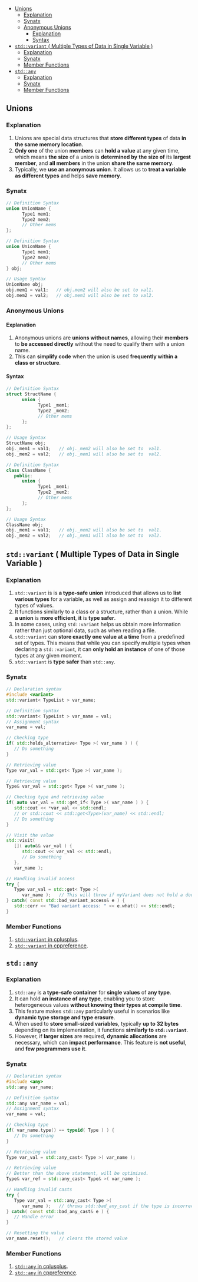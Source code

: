 <!-- vim-markdown-toc GFM -->

- [Unions](#unions)
  - [Explanation](#explanation)
  - [Synatx](#synatx)
  - [Anonymous Unions](#anonymous-unions)
    - [Explanation](#explanation-1)
    - [Syntax](#syntax)
- [`std::variant` ( Multiple Types of Data in Single Variable )](#stdvariant--multiple-types-of-data-in-single-variable-)
  - [Explanation](#explanation-2)
  - [Synatx](#synatx-1)
  - [Member Functions](#member-functions)
- [`std::any`](#stdany)
  - [Explanation](#explanation-3)
  - [Synatx](#synatx-2)
  - [Member Functions](#member-functions-1)

<!-- vim-markdown-toc -->

## Unions

### Explanation

1. Unions are special data structures that **store different types** of data **in the same memory
   location**.
2. **Only one** of the union **members** can **hold a value** at any given time, which means **the
   size** of a union is **determined by** **the size of** its **largest member**, and **all
   members** in the union **share the same memory**.
3. Typically, we **use an anonymous union**. It allows us to **treat a variable as different types**
   and helps **save memory**.

### Synatx

```CPP
// Definition Syntax
union UnionName {
      Type1 mem1;
      Type2 mem2;
      // Other mems
};
```

```CPP
// Definition Syntax
union UnionName {
      Type1 mem1;
      Type2 mem2;
      // Other mems
} obj;
```

```CPP
// Usage Syntax
UnionName obj;
obj.mem1 = val1;   // obj.mem2 will also be set to val1.
obj.mem2 = val2;   // obj.mem1 will also be set to val2.
```

### Anonymous Unions

#### Explanation

1. Anonymous unions are **unions without names**, allowing their **members** to **be accessed
   directly** without the need to qualify them with a union name.
2. This can **simplify code** when the union is used **frequently within a class or structure**.

#### Syntax

```CPP
// Definition Syntax
struct StructName {
      union {
            Type1 _mem1;
            Type2 _mem2;
            // Other mems
      };
};
```

```CPP
// Usage Syntax
StructName obj;
obj._mem1 = val1;   // obj._mem2 will also be set to  val1.
obj._mem2 = val2;   // obj._mem1 will also be set to  val2.
```

```CPP
// Definition Syntax
class ClassName {
   public:
      union {
            Type1 _mem1;
            Type2 _mem2;
            // Other mems
      };
};
```

```CPP
// Usage Syntax
ClassName obj;
obj._mem1 = val1;   // obj._mem2 will also be set to  val1.
obj._mem2 = val2;   // obj._mem1 will also be set to  val2.
```

## `std::variant` ( Multiple Types of Data in Single Variable )

### Explanation

1. `std::variant` is is **a type-safe union** introduced that allows us to **list various types**
   for a variable, as well as assign and reassign it to different types of values.
2. It functions similarly to a class or a structure, rather than a union. While **a union** is
   **more efficient**, **it** is **type safer**.
3. In some cases, using `std::variant` helps us obtain more information rather than just optional
   data, such as when reading a file.
4. `std::variant` can **store exactly one value at a time** from a predefined set of types. This
   means that while you can specify multiple types when declaring a `std::variant`, it can **only
   hold an instance** of one of those types at any given moment.
5. `std::variant` is **type safer** than `std::any`.

### Synatx

```CPP
// Declaration syntax
#include <variant>
std::variant< TypeList > var_name;
```

```CPP
// Definition syntax
std::variant< TypeList > var_name = val;
// Assignment syntax
var_name = val;
```

```CPP
// Checking type
if( std::holds_alternative< Type >( var_name ) ) {
   // Do something
}
```

```CPP
// Retrieving value
Type var_val = std::get< Type >( var_name );
```

```CPP
// Retrieving value
Type& var_val = std::get< Type >( var_name );
```

```CPP
// Checking type and retrieving value
if( auto var_val = std::get_if< Type >( var_name ) ) {
   std::cout << *var_val << std::endl;
   // or std::cout << std::get<Type>(var_name) << std::endl;
   // Do something
}
```

```CPP
// Visit the value
std::visit(
   []( auto&& var_val ) {
      std::cout << var_val << std::endl;
      // Do something
   },
   var_name );
```

```CPP
// Handling invalid access
try {
   Type var_val = std::get< Type >(
      var_name );   // This will throw if myVariant does not hold a double
} catch( const std::bad_variant_access& e ) {
   std::cerr << "Bad variant access: " << e.what() << std::endl;
}
```

### Member Functions

1. [`std::variant` in cplusplus]().
2. [`std::variant` in cppreference](https://en.cppreference.com/w/cpp/utility/variant).

## `std::any`

### Explanation

1. `std::any` is **a type-safe container** for **single values** of **any type**.
2. It can hold **an instance of any type**, enabling you to store heterogeneous values **without
   knowing their types at compile time**.
3. This feature makes `std::any` particularly useful in scenarios like **dynamic type storage and
   type erasure**.
4. When used to **store small-sized variables**, typically **up to 32 bytes** depending on its
   implementation, it functions **similarly to `std::variant`**.
5. However, if **larger sizes** are required, **dynamic allocations** are necessary, which can
   **impact performance**. This feature is **not useful**, and **few programmers use it**.

### Synatx

```CPP
// Declaration syntax
#include <any>
std::any var_name;
```

```CPP
// Definition syntax
std::any var_name = val;
// Assignment syntax
var_name = val;
```

```CPP
// Checking type
if( var_name.type() == typeid( Type ) ) {
   // Do something
}
```

```CPP
// Retrieving value
Type var_val = std::any_cast< Type >( var_name );
```

```CPP
// Retrieving value
// Better than the above statement, will be optimized.
Type& var_ref = std::any_cast< Type& >( var_name );
```

```CPP
// Handling invalid casts
try {
   Type var_val = std::any_cast< Type >(
      var_name );   // throws std::bad_any_cast if the type is incorrect
} catch( const std::bad_any_cast& e ) {
   // Handle error
}
```

```CPP
// Resetting the value
var_name.reset();   // clears the stored value
```

### Member Functions

1. [`std::any` in cplusplus]().
2. [`std::any` in cppreference](https://en.cppreference.com/w/cpp/utility/any).
